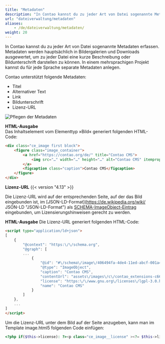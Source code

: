 ```yaml
---
title: "Metadaten"
description: "In Contao kannst du zu jeder Art von Datei sogenannte Metadaten erfassen."
url: "dateiverwaltung/metadaten"
aliases:
    - /de/dateiverwaltung/metadaten/
weight: 20
---
```


In Contao kannst du zu jeder Art von Datei sogenannte Metadaten erfassen. Metadaten werden hauptsächlich in 
Bildergalerien und Downloads ausgewertet, um zu jeder Datei eine kurze Beschreibung oder Bildunterschrift darstellen 
zu können. In einem mehrsprachigen Projekt kannst du für jede Sprache separate Metadaten anlegen.

Contao unterstützt folgende Metadaten:

- Titel
- Alternativer Text
- Link
- Bildunterschrift
- Lizenz-URL

![Pflegen der Metadaten](/de/file-manager/images/de/pflegen-der-metadaten.png?classes=shadow)

**HTML-Ausgabe**  
Das Inhaltselement vom Elementtyp »Bild« generiert folgenden HTML-Code:

```html
<div class="ce_image first block">
    <figure class="image_container">
        <a href="https://contao.org/de/" title="Contao CMS">
            <img src="…" width="…" height="…" alt="Contao CMS" itemprop="image">
        </a>
        <figcaption class="caption">Contao CMS</figcaption>
    </figure>
</div>
```

**Lizenz-URL**
{{< version "4.13" >}}

Die Lizenz-URL wird auf der entsprechenden Seite, auf der das Bild eingebunden ist, im [JSON-LD-Format](https://de.wikipedia.org/wiki/ JSON-LD "JSON-LD-Format") als [SCHEMA-ImageObject-Eintrag](https://schema.org/ImageObject "SCHEMA-ImageObject") eingebunden, um Lizensierungshinweisen gerecht zu werden.

**HTML-Ausgabe**
Die Lizenz-URL generiert folgenden HTML-Code:

```html
<script type="application/ld+json">
[
    {
        "@context": "https:\/\/schema.org",
        "@graph": [
        ...
            {
                "@id": "#\/schema\/image\/406494fa-4de4-11ed-abcf-001a4a0502b4",
                "@type": "ImageObject",
                "caption": "Contao CMS",
                "contentUrl": "assets\/images\/c\/contao_extensions-c6607fb7.png",
                "license": "https:\/\/www.gnu.org\/licenses\/lgpl-3.0.html",
                "name": "Contao CMS"
            }
        ]
    },
    ...
]
</script>
```

Um die Lizenz-URL unter dem Bild auf der Seite anzugeben, kann man im Template image.html5 folgenden Code einfügen:

```php
<?php if($this->license): ?><p class="ce_image__license" ><?= $this->license ?></p><?php endif; ?>
```
